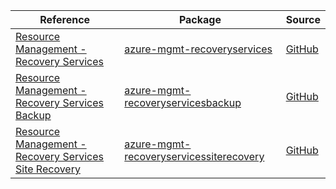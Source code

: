 | Reference | Package | Source |
|---|---|---|
|[Resource Management - Recovery Services](mgmt-recoveryservices-readme.md)|[azure-mgmt-recoveryservices](https://pypi.org/project/azure-mgmt-recoveryservices)|[GitHub](https://github.com/Azure/azure-sdk-for-python/blob/main/sdk/recoveryservices/azure-mgmt-recoveryservices)|
|[Resource Management - Recovery Services Backup](mgmt-recoveryservicesbackup-readme.md)|[azure-mgmt-recoveryservicesbackup](https://pypi.org/project/azure-mgmt-recoveryservicesbackup)|[GitHub](https://github.com/Azure/azure-sdk-for-python/blob/main/sdk/recoveryservices/azure-mgmt-recoveryservicesbackup)|
|[Resource Management - Recovery Services Site Recovery](mgmt-recoveryservicessiterecovery-readme.md)|[azure-mgmt-recoveryservicessiterecovery](https://pypi.org/project/azure-mgmt-recoveryservicessiterecovery)|[GitHub](https://github.com/Azure/azure-sdk-for-python/blob/main/sdk/recoveryservices/azure-mgmt-recoveryservicessiterecovery)|

